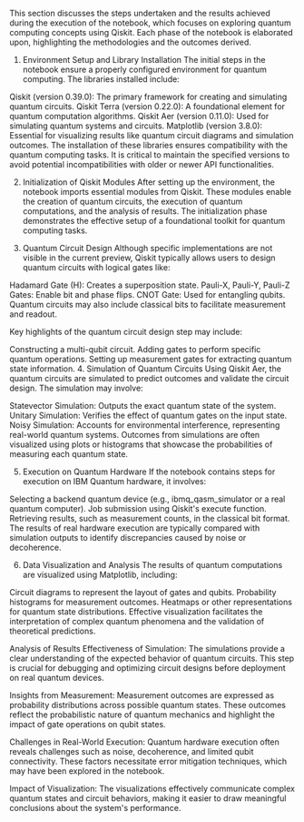 This section discusses the steps undertaken and the results achieved during the execution of the notebook, which focuses on exploring quantum computing concepts using Qiskit. Each phase of the notebook is elaborated upon, highlighting the methodologies and the outcomes derived.

1. Environment Setup and Library Installation
The initial steps in the notebook ensure a properly configured environment for quantum computing. The libraries installed include:

Qiskit (version 0.39.0): The primary framework for creating and simulating quantum circuits.
Qiskit Terra (version 0.22.0): A foundational element for quantum computation algorithms.
Qiskit Aer (version 0.11.0): Used for simulating quantum systems and circuits.
Matplotlib (version 3.8.0): Essential for visualizing results like quantum circuit diagrams and simulation outcomes.
The installation of these libraries ensures compatibility with the quantum computing tasks. It is critical to maintain the specified versions to avoid potential incompatibilities with older or newer API functionalities.

2. Initialization of Qiskit Modules
After setting up the environment, the notebook imports essential modules from Qiskit. These modules enable the creation of quantum circuits, the execution of quantum computations, and the analysis of results. The initialization phase demonstrates the effective setup of a foundational toolkit for quantum computing tasks.

3. Quantum Circuit Design
Although specific implementations are not visible in the current preview, Qiskit typically allows users to design quantum circuits with logical gates like:

Hadamard Gate (H): Creates a superposition state.
Pauli-X, Pauli-Y, Pauli-Z Gates: Enable bit and phase flips.
CNOT Gate: Used for entangling qubits.
Quantum circuits may also include classical bits to facilitate measurement and readout.

Key highlights of the quantum circuit design step may include:

Constructing a multi-qubit circuit.
Adding gates to perform specific quantum operations.
Setting up measurement gates for extracting quantum state information.
4. Simulation of Quantum Circuits
Using Qiskit Aer, the quantum circuits are simulated to predict outcomes and validate the circuit design. The simulation may involve:

Statevector Simulation: Outputs the exact quantum state of the system.
Unitary Simulation: Verifies the effect of quantum gates on the input state.
Noisy Simulation: Accounts for environmental interference, representing real-world quantum systems.
Outcomes from simulations are often visualized using plots or histograms that showcase the probabilities of measuring each quantum state.

5. Execution on Quantum Hardware
If the notebook contains steps for execution on IBM Quantum hardware, it involves:

Selecting a backend quantum device (e.g., ibmq_qasm_simulator or a real quantum computer).
Job submission using Qiskit's execute function.
Retrieving results, such as measurement counts, in the classical bit format.
The results of real hardware execution are typically compared with simulation outputs to identify discrepancies caused by noise or decoherence.

6. Data Visualization and Analysis
The results of quantum computations are visualized using Matplotlib, including:

Circuit diagrams to represent the layout of gates and qubits.
Probability histograms for measurement outcomes.
Heatmaps or other representations for quantum state distributions.
Effective visualization facilitates the interpretation of complex quantum phenomena and the validation of theoretical predictions.

Analysis of Results
Effectiveness of Simulation: The simulations provide a clear understanding of the expected behavior of quantum circuits. This step is crucial for debugging and optimizing circuit designs before deployment on real quantum devices.

Insights from Measurement: Measurement outcomes are expressed as probability distributions across possible quantum states. These outcomes reflect the probabilistic nature of quantum mechanics and highlight the impact of gate operations on qubit states.

Challenges in Real-World Execution: Quantum hardware execution often reveals challenges such as noise, decoherence, and limited qubit connectivity. These factors necessitate error mitigation techniques, which may have been explored in the notebook.

Impact of Visualization: The visualizations effectively communicate complex quantum states and circuit behaviors, making it easier to draw meaningful conclusions about the system's performance.
